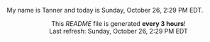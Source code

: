 My name is Tanner and today is Sunday, October 26, 2:29 PM EDT.

<p align="center">This <i>README</i> file is generated <b>every 3 hours</b>!</br>Last refresh: Sunday, October 26, 2:29 PM EDT<br /></p>
